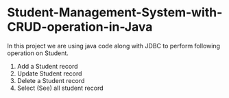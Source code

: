 # Student-Management-System-with-CRUD-operation-in-Java

In this project we are using java code along with JDBC to perform following operation on Student.
 1. Add a Student record
 2. Update Student record
 3. Delete a Student record
 4. Select (See) all student record
